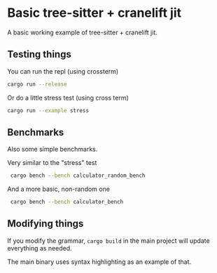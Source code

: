 # Basic tree-sitter + cranelift jit

A basic working example of tree-sitter + cranelift jit.

## Testing things
You can run the repl (using crossterm)

```bash
cargo run --release
```

Or do a little stress test (using cross term)

```bash
cargo run --example stress
```

## Benchmarks

Also some simple benchmarks.

Very similar to the "stress" test

```bash
 cargo bench --bench calculator_random_bench
 ```

And a more basic, non-random one

```bash
 cargo bench --bench calculator_bench
```

## Modifying things

If you modify the grammar, `cargo build` in the main project will update everything as needed.

The main binary uses syntax highlighting as an example of that.